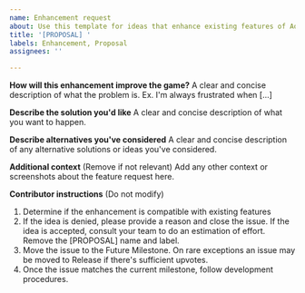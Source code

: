 ```yaml
---
name: Enhancement request
about: Use this template for ideas that enhance existing features of AoTTG2. Assign it to either the Art or Development Team.
title: '[PROPOSAL] '
labels: Enhancement, Proposal
assignees: ''

---
```


**How will this enhancement improve the game?**
A clear and concise description of what the problem is. Ex. I'm always frustrated when [...]

**Describe the solution you'd like**
A clear and concise description of what you want to happen.

**Describe alternatives you've considered**
A clear and concise description of any alternative solutions or ideas you've considered.

**Additional context** (Remove if not relevant)
Add any other context or screenshots about the feature request here.

**Contributor instructions** (Do not modify)
1. Determine if the enhancement is compatible with existing features
2. If the idea is denied, please provide a reason and close the issue. If the idea is accepted, consult your team to do an estimation of effort. Remove the [PROPOSAL] name and label.
3. Move the issue to the Future Milestone. On rare exceptions an issue may be moved to Release if there's sufficient upvotes.
4. Once the issue matches the current milestone, follow development procedures.

